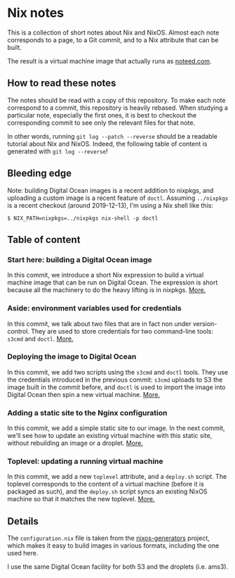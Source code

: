 # Nix notes

This is a collection of short notes about Nix and NixOS. Almost each note
corresponds to a page, to a Git commit, and to a Nix attribute that can be
built.

The result is a virtual machine image that actually runs as
[noteed.com](https://noteed.com).


## How to read these notes

The notes should be read with a copy of this repository. To make each note
correspond to a commit, this repository is heavily rebased. When studying a
particular note, especially the first ones, it is best to checkout the
corresponding commit to see only the relevant files for that note.

In other words, running `git log --patch --reverse` should be a readable
tutorial about Nix and NixOS. Indeed, the following table of content is
generated with `git log --reverse`!


## Bleeding edge

Note: building Digital Ocean images is a recent addition to nixpkgs, and
uploading a custom image is a recent feature of `doctl`. Assuming `../nixpkgs`
is a recent checkout (around 2019-12-13), I'm using a Nix shell like this:

```
$ NIX_PATH=nixpkgs=../nixpkgs nix-shell -p doctl
```


## Table of content


### Start here: building a Digital Ocean image

In this commit, we introduce a short Nix expression to build a virtual machine
image that can be run on Digital Ocean. The expression is short because all the
machinery to do the heavy lifting is in nixpkgs. [More.](site/image.md)


### Aside: environment variables used for credentials

In this commit, we talk about two files that are in fact non under version-control.
They are used to store credentials for two command-line tools: `s3cmd` and `doctl`.
[More.](site/credentials.md)


### Deploying the image to Digital Ocean

In this commit, we add two scripts using the `s3cmd` and `doctl` tools. They
use the credentials introduced in the previous commit: `s3cmd` uploads to S3
the image built in the commit before, and `doctl` is used to import the image
into Digital Ocean then spin a new virtual machine. [More.](site/deploying.md)


### Adding a static site to the Nginx configuration

In this commit, we add a simple static site to our image. In the next commit,
we'll see how to update an existing virtual machine with this static site,
without rebuilding an image or a droplet. [More.](site/site.md)


### Toplevel: updating a running virtual machine

In this commit, we add a new `toplevel` attribute, and a `deploy.sh` script.
The toplevel corresponds to the content of a virtual machine (before it is
packaged as such), and the `deploy.sh` script syncs an existing NixOS machine
so that it matches the new toplevel. [More.](site/toplevel.md)


## Details

The `configuration.nix` file is taken from the
[nixos-generators](https://github.com/nix-community/nixos-generators) project,
which makes it easy to build images in various formats, including the one used
here.

I use the same Digital Ocean facility for both S3 and the droplets (i.e. ams3).
